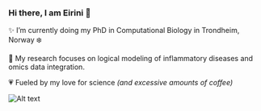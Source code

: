### Hi there, I am Eirini 👋

:sparkles: I’m currently doing my PhD in Computational Biology in Trondheim, Norway :snowflake:

:telescope: My research focuses on logical modeling of inflammatory diseases and omics data integration.

:heartpulse: Fueled by my love for science *(and excessive amounts of coffee)*

![Alt text](https://media.giphy.com/media/KankT8OLIcjeDa5EwM/giphy.gif)

